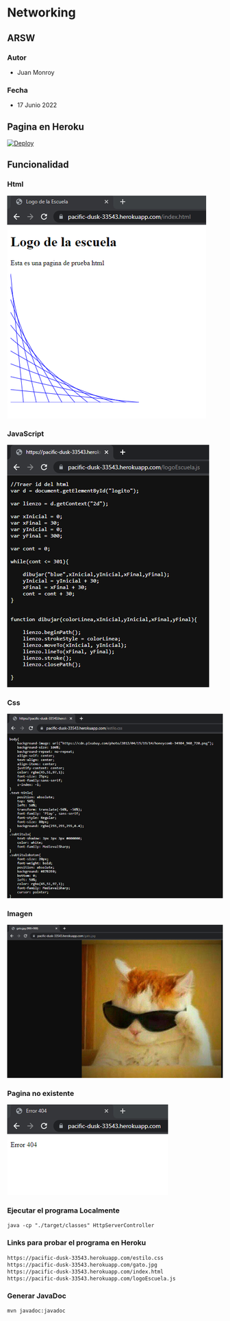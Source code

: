 # Networking
## ARSW
### Autor

- Juan Monroy

### Fecha
- 17 Junio 2022

## Pagina en Heroku
[![Deploy](https://www.herokucdn.com/deploy/button.svg)](https://pacific-dusk-33543.herokuapp.com/index.html)


## Funcionalidad
### Html
![Html](img/elhtml.png)

### JavaScript
![Html](img/javasscriptpng.png)

### Css
![Html](img/Stylecss.png)

### Imagen
![Html](img/imageen.png)

### Pagina no existente
![Html](img/error404.png)

### Ejecutar el programa Localmente
```
java -cp "./target/classes" HttpServerController
```
### Links para probar el programa en Heroku
```
https://pacific-dusk-33543.herokuapp.com/estilo.css
https://pacific-dusk-33543.herokuapp.com/gato.jpg
https://pacific-dusk-33543.herokuapp.com/index.html
https://pacific-dusk-33543.herokuapp.com/logoEscuela.js
```

### Generar JavaDoc
```
mvn javadoc:javadoc
```
